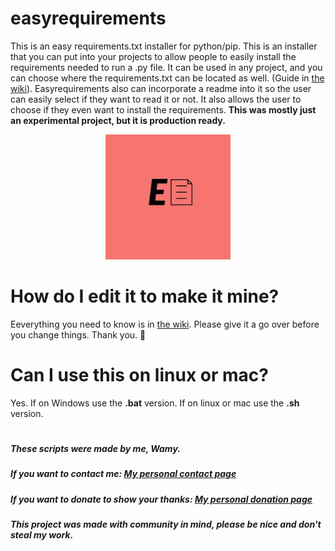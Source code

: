 # easyrequirements

This is an easy requirements.txt installer for python/pip. This is an installer that you can put into your projects to allow people to easily install the requirements needed to run a .py file. It can be used in any project, and you can choose where the requirements.txt can be located as well. (Guide in [the wiki](https://github.com/Wamy-Dev/easyrequirements/wiki)). Easyrequirements also can incorporate a readme into it so the user can easily select if they want to read it or not. It also allows the user to choose if they even want to install the requirements. **This was mostly just an experimental project, but it is production ready.**

<div align="center">
  <img src="/assets/erlogo.jpg" height="200">
</div>

# How do I edit it to make it mine?
Eeverything you need to know is in [the wiki](https://github.com/Wamy-Dev/easyrequirements/wiki). Please give it a go over before you change things. Thank you. 💖

# Can I use this on linux or mac?
Yes. If on Windows use the **.bat** version. If on linux or mac use the **.sh** version.

#

##### These scripts were made by me, Wamy.
##### If you want to contact me: [My personal contact page](https://homeonacloud.com/pages/contactme.html)
##### If you want to donate to show your thanks: [My personal donation page](https://homeonacloud.com/pages/donate.html)
##### This project was made with community in mind, please be nice and don't steal my work.
